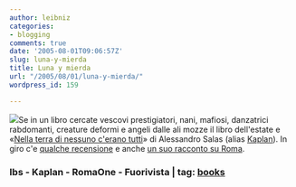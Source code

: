```yaml
---
author: leibniz
categories:
- blogging
comments: true
date: '2005-08-01T09:06:57Z'
slug: luna-y-mierda
title: Luna y mierda
url: "/2005/08/01/luna-y-mierda/"
wordpress_id: 159

---
```

![](https://giotto.ibs.it/thumbnails/z71/8883091671.jpg)Se in un libro cercate vescovi prestigiatori, nani, mafiosi, danzatrici
rabdomanti, creature deformi e angeli dalle ali mozze il libro
dell'estate e «[Nella terra di nessuno c'erano tutti](https://www.internetbookshop.it/ser/serdsp.asp?feature=cover&isbn=8883091671)» di Alessandro Salas (alias [Kaplan](https://www.google.it/url?sa=U&start=1&q=https://kaplan.splinder.com/&e=10401)). In giro c'e [qualche recensione](https://redazione.romaone.it/4Daction/Web_StampaArticolo?ID=67221&doc=si) e anche [un suo racconto su Roma](https://www.fuorivista.it/articoli.php?id=300).  



### Ibs - Kaplan - RomaOne - Fuorivista | tag: [books](https://www.technorati.com/tags/books)


  

